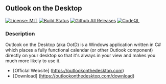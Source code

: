 ## Outlook on the Desktop

[![License: MIT](https://img.shields.io/badge/License-MIT-yellow.svg)](https://opensource.org/licenses/MIT) [![Build Status](https://dev.azure.com/mscrivo/OotD/_apis/build/status/mscrivo.OotD?branchName=main)](https://dev.azure.com/mscrivo/OotD/_build/latest?definitionId=1&branchName=main)
[![Github All Releases](https://img.shields.io/github/downloads/mscrivo/OotD/total.svg)]() [![CodeQL](https://github.com/mscrivo/OotD/actions/workflows/codeql-analysis.yml/badge.svg)](https://github.com/mscrivo/OotD/actions/workflows/codeql-analysis.yml)

### Description
Outlook on the Desktop (aka OotD) is a Windows application written in C# which places a fully functional calendar (or other Outlook component) directly on your desktop so that it's always in your view and makes you much more likely to use it.

* [Officlal Website] (https://outlookonthedesktop.com)
* [Download] (https://outlookonthedesktop.com/download)
